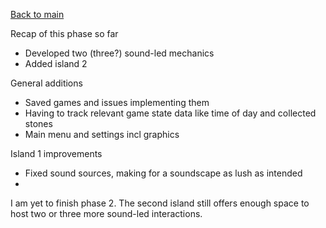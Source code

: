 [Back to main](index.html)

Recap of this phase so far
- Developed two (three?) sound-led mechanics
- Added island 2

General additions
- Saved games and issues implementing them
- Having to track relevant game state data like time of day and collected stones
- Main menu and settings incl graphics

Island 1 improvements
- Fixed sound sources, making for a soundscape as lush as intended
- 

I am yet to finish phase 2. The second island still offers enough space to host two or three more sound-led interactions.